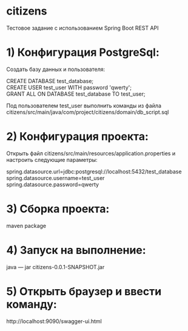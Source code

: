# citizens

Тестовое задание с использованием Spring Boot REST API

# 1) Конфигурация PostgreSql:

Создать базу данных и пользователя:

CREATE DATABASE test_database;
CREATE USER test_user WITH password 'qwerty';
GRANT ALL ON DATABASE test_database TO test_user;

Под пользователем test_user выполнить команды из файла citizens/src/main/java/com/project/citizens/domain/db_script.sql

# 2) Конфигурация проекта:

Открыть файл citizens/src/main/resources/application.properties и настроить следующие параметры:

spring.datasource.url=jdbc:postgresql://localhost:5432/test_database
spring.datasource.username=test_user
spring.datasource.password=qwerty

# 3) Сборка проекта:

maven package

# 4) Запуск на выполнение:

java — jar citizens-0.0.1-SNAPSHOT.jar

# 5) Открыть браузер и ввести команду:

http://localhost:9090/swagger-ui.html
